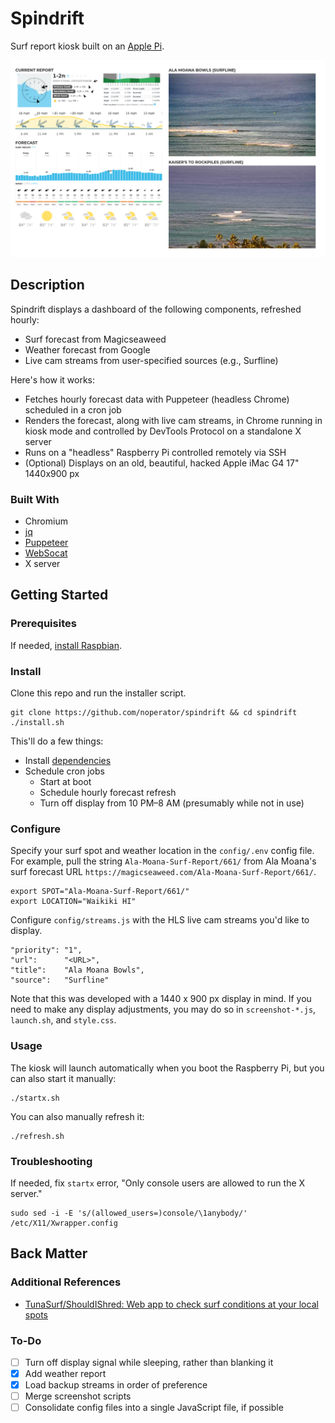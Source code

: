 # Spindrift

Surf report kiosk built on an [Apple Pi](https://imgur.com/gallery/4I8jm).

<div align="center">
  <kbd>
    <img src="screenshot.png" />
  </kbd>
</div>

## Description

Spindrift displays a dashboard of the following components, refreshed hourly:
- Surf forecast from Magicseaweed
- Weather forecast from Google
- Live cam streams from user-specified sources (e.g., Surfline)

Here's how it works:
- Fetches hourly forecast data with Puppeteer (headless Chrome) scheduled in a cron job
- Renders the forecast, along with live cam streams, in Chrome running in kiosk mode and controlled by DevTools Protocol on a standalone X server
- Runs on a "headless" Raspberry Pi controlled remotely via SSH
- (Optional) Displays on an old, beautiful, hacked Apple iMac G4 17" 1440x900 px

### Built With

- Chromium
- [jq](https://github.com/stedolan/jq)
- [Puppeteer](https://github.com/puppeteer/puppeteer)
- [WebSocat](https://github.com/vi/websocat)
- X server

## Getting Started

### Prerequisites

If needed, [install Raspbian](https://github.com/noperator/guides/blob/master/install_raspbian.md).

### Install

Clone this repo and run the installer script.
```
git clone https://github.com/noperator/spindrift && cd spindrift
./install.sh
```

This'll do a few things:
- Install [dependencies](#built-with)
- Schedule cron jobs
  - Start at boot
  - Schedule hourly forecast refresh
  - Turn off display from 10 PM–8 AM (presumably while not in use)

### Configure

Specify your surf spot and weather location in the `config/.env` config file. For example, pull the string `Ala-Moana-Surf-Report/661/` from Ala Moana's surf forecast URL `https://magicseaweed.com/Ala-Moana-Surf-Report/661/`.
```
export SPOT="Ala-Moana-Surf-Report/661/"
export LOCATION="Waikiki HI"
```

Configure `config/streams.js` with the HLS live cam streams you'd like to display.
```
"priority": "1",
"url":      "<URL>",
"title":    "Ala Moana Bowls",
"source":   "Surfline"
```

Note that this was developed with a 1440 x 900 px display in mind. If you need to make any display adjustments, you may do so in `screenshot-*.js`, `launch.sh`, and `style.css`.

### Usage

The kiosk will launch automatically when you boot the Raspberry Pi, but you can also start it manually:
```
./startx.sh
```

You can also manually refresh it:
```
./refresh.sh
```

### Troubleshooting

If needed, fix `startx` error, "Only console users are allowed to run the X server."
```
sudo sed -i -E 's/(allowed_users=)console/\1anybody/' /etc/X11/Xwrapper.config
```

## Back Matter

### Additional References

- [TunaSurf/ShouldIShred: Web app to check surf conditions at your local spots](https://github.com/TunaSurf/ShouldIShred)

### To-Do

- [ ] Turn off display signal while sleeping, rather than blanking it
- [x] Add weather report
- [x] Load backup streams in order of preference
- [ ] Merge screenshot scripts
- [ ] Consolidate config files into a single JavaScript file, if possible
